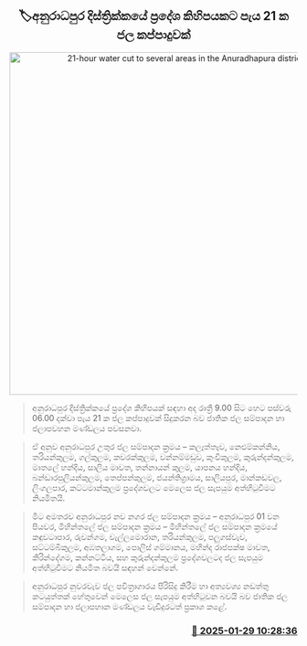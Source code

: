 <p align='center'><b><h2 align='center' title='21-hour water cut to several areas in the Anuradhapura district'>🏷අනුරාධපුර දිස්ත්‍රික්කයේ ප්‍රදේශ කිහිපයකට පැය 21 ක ජල කප්පාදුවක්</h2></b></p>
<p align='center'><img src='https://helakuru.sgp1.cdn.digitaloceanspaces.com/esana/images/lib/water-cut-thumb.jpg' width='600' alt='21-hour water cut to several areas in the Anuradhapura district'></p>

> අනුරාධපුර දිස්ත්‍රික්කයේ ප්‍රදේශ කිහිපයක් සඳහා අද රාත්‍රී 9.00 සිට හෙට පස්වරු 06.00 දක්වා පැය 21 ක ජල කප්පාදුවක් සිදුකරන බව ජාතික ජල සම්පාදන හා ජලාපවහන මණ්ඩලය පවසනවා.

> ඒ අනුව අනුරාධපුර උතුර ජල සම්පාදන ක්‍රමය – කලෑත්තෑව, නෙළුම්කන්නිය, තරියන්කුලම, ගල්කුලම, කවරක්කුලම, වන්නම්මඩුව, කුංචිකුලම, කුරුන්දන්කුලම, මාතලේ හන්දිය, සාලිය මාවත, තන්නායන් කුලම, යාපනය හන්දිය, බන්ඩාරපුලියන්කුලම, තෙප්පන්කුලම, ජයන්තිග්‍රාමය, සාලියපුර, මාන්කඩවල, ලිංගලපාර, කට්ටමාන්කුලම ප්‍රදේශවලට මෙලෙස ජල සැපයුම අත්හිටුවීමට නියමිතයි.

> මීට අමතරව අනුරාධපුර නව නගර ජල සම්පාදන ක්‍රමය – අනුරාධපුර 01 වන පියවර, මිහින්තලේ ජල සම්පාදන ක්‍රමය – මිහින්තලේ ජල සම්පාදන ක්‍රමයේ කඳුවටාපාර, රුවන්ගම, වැල්ලමොරාන, තරියන්කුලම, පලුගස්වැව, සට්ටම්බිකුලම, අඹතලාගම, පොලිස් ගම්මානය, මහින්ද රාජපක්ෂ මාවත, කිරින්දේගම, කන්නට්ටිය, සහ කුරුන්දන්කුලම ප්‍රදේශවලටද ජල සැපයුම අත්හිටුවීමට නියමිත බවයි සඳහන් වෙන්නේ.

> අනුරාධපුර නුවරවැව ජල පවිත්‍රාගාරය පිරිසිදු කිරීම හා අත්‍යවශ්‍ය නඩත්තු කටයුත්තක් හේතුවෙන් මෙලෙස ජල සැපයුම අත්හිටුවන බවයි බව ජාතික ජල සම්පාදන හා ජලාපහාන මණ්ඩලය වැඩිදුරටත් ප්‍රකාශ කළේ.



<h3 align='right'><a href='https://www.helakuru.lk/esana/p/106985/'>📅 2025-01-29 10:28:36</a></h3>
